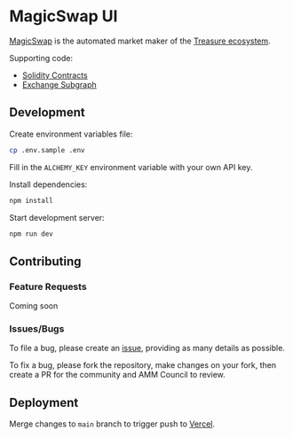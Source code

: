 # MagicSwap UI

[MagicSwap](https://magicswap.lol) is the automated market maker of the [Treasure ecosystem](https://treasure.lol).

Supporting code:

- [Solidity Contracts](https://github.com/TreasureProject/magicswap-contracts)
- [Exchange Subgraph](https://github.com/TreasureProject/treasure-subgraphs/tree/master/subgraphs/magicswap-exchange)

## Development

Create environment variables file:

```sh
cp .env.sample .env
```

Fill in the `ALCHEMY_KEY` environment variable with your own API key.

Install dependencies:

```sh
npm install
```

Start development server:

```sh
npm run dev
```

## Contributing

### Feature Requests

Coming soon

### Issues/Bugs

To file a bug, please create an [issue](https://github.com/TreasureProject/magicswap/issues), providing as many details as possible.

To fix a bug, please fork the repository, make changes on your fork, then create a PR for the community and AMM Council to review.

## Deployment

Merge changes to `main` branch to trigger push to [Vercel](https://vercel.com).
